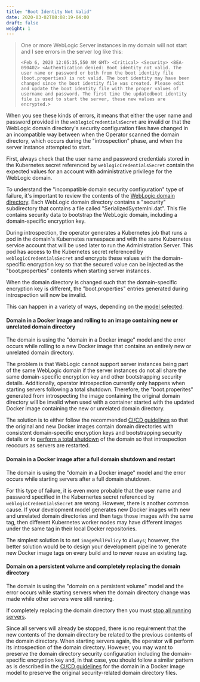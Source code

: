 ```yaml
---
title: "Boot Identity Not Valid"
date: 2020-03-02T08:08:19-04:00
draft: false
weight: 1
---
```


> One or more WebLogic Server instances in my domain will not start and I see errors in the server log like this:
>
> `<Feb 6, 2020 12:05:35,550 AM GMT> <Critical> <Security> <BEA-090402> <Authentication denied: Boot identity not valid. The user name or password or both from the boot identity file (boot.properties) is not valid. The boot identity may have been changed since the boot identity file was created. Please edit and update the boot identity file with the proper values of username and password. The first time the updatedboot identity file is used to start the server, these new values are encrypted.>`

When you see these kinds of errors, it means that either the user name and password provided in the `weblogicCredentialsSecret` are invalid
or that the WebLogic domain directory's security configuration files have changed in an incompatible way between when the Operator scanned
the domain directory, which occurs during the "introspection" phase, and when the server instance attempted to start.

First, always check that the user name and password credentials stored in the Kubernetes secret referenced by `weblogicCredentialsSecret` contain the expected values for an account with administrative privilege for the WebLogic domain.

To understand the "incompatible domain security configuration" type of failure, it's important to review the contents of the
[WebLogic domain directory](https://docs.oracle.com/middleware/12213/wls/DOMCF/config_files.htm#DOMCF140). Each WebLogic
domain directory contains a "security" subdirectory that contains a file called "SerializedSystemIni.dat".  This file contains
security data to bootstrap the WebLogic domain, including a domain-specific encryption key.

During introspection, the operator generates a Kubernetes job that runs a pod in the domain's Kubernetes namespace and with the
same Kubernetes service account that will be used later to run the Administration Server. This pod has access to the Kubernetes
secret referenced by `weblogicCredentialsSecret` and encrypts these values with the domain-specific encryption key so that the
secured value can be injected as the "boot.properties" contents when starting server instances.

When the domain directory is changed such that the domain-specific encryption key is different, the "boot.properties" entries
generated during introspection will now be invalid.

This can happen in a variety of ways, depending on the [model selected](https://oracle.github.io/weblogic-kubernetes-operator/userguide/managing-domains/choosing-a-model/):

#### Domain in a Docker image and rolling to an image containing new or unrelated domain directory

The domain is using the "domain in a Docker image" model and the error occurs while rolling to a new Docker image that contains an entirely new or unrelated domain directory.

The problem is that WebLogic cannot support server instances being part of the same WebLogic domain if the server instances do 
not all share the same domain-specific encryption key and other bootstrapping security details. Additionally, operator introspection
currently only happens when starting servers following a total shutdown. Therefore, the "boot.properites" generated from
introspecting the image containing the original domain directory will be invalid when used with a container started with
the updated Docker image containing the new or unrelated domain directory.

The solution is to either follow the recommended [CI/CD guidelines](https://oracle.github.io/weblogic-kubernetes-operator/userguide/cicd/) so that the original and new Docker images contain domain directories
with consistent domain-specific encryption keys and bootstrapping security details or to [perform a total shutdown](https://oracle.github.io/weblogic-kubernetes-operator/userguide/managing-domains/domain-lifecycle/startup/#starting-and-stopping-servers) of the domain so
that introspection reoccurs as servers are restarted.

#### Domain in a Docker image after a full domain shutdown and restart

The domain is using the "domain in a Docker image" model and the error occurs while starting servers after a full domain shutdown. 

For this type of failure, it is even more probable that the user name and password specified in the Kubernertes secret referenced by
`weblogicCredentialsSecret` are wrong. However, there is another common cause. If your development model generates new Docker images
with new and unrelated domain directories and then tags those images with the same tag, then different Kubernetes worker nodes
may have different images under the same tag in their local Docker repositories.

The simplest solution is to set `imagePullPolicy` to `Always`; however, the better solution would be to design your development
pipeline to generate new Docker image tags on every build and to never reuse an existing tag.

#### Domain on a persistent volume and completely replacing the domain directory

The domain is using the "domain on a persistent volume" model and the error occurs while starting servers when the domain directory
change was made while other servers were still running.

If completely replacing the domain directory then you must [stop all running servers](https://oracle.github.io/weblogic-kubernetes-operator/userguide/managing-domains/domain-lifecycle/startup/#starting-and-stopping-servers).

Since all servers will already be stopped, there is no requirement that the new contents of the domain directory be related to
the previous contents of the domain directory.  When starting servers again, the operator will perform its introspection
of the domain directory. However, you may want to preserve the domain directory security configuration including the domain-specific
encryption key and, in that case, you should follow a similar pattern as is described in the [CI/CD guidelines](https://oracle.github.io/weblogic-kubernetes-operator/userguide/cicd/) for the domain
in a Docker image model to preserve the original security-related domain directory files.

